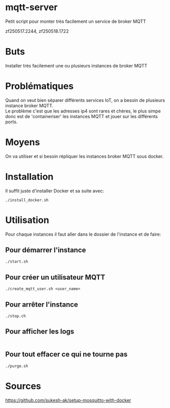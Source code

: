 # mqtt-server
Petit script pour monter très facilement un service de broker MQTT

zf250517.2244, zf250518.1722

# Buts

Installer très facilement une ou plusieurs instances de broker MQTT


# Problématiques

Quand on veut bien séparer différents services IoT, on a besoin de plusieurs instance broker MQTT.<br>
Le problème c'est que les adresses ip4 sont rares et chères, le plus simpe donc est de 'containeriser' les instances MQTT et jouer sur les différents ports.


# Moyens

On va utiliser et si besoin répliquer les instances broker MQTT sous docker.


# Installation

Il suffit juste d'installer Docker et sa suite avec:

```
./install_docker.sh
```

# Utilisation

Pour chaque instances il faut aller dans le dossier de l'instance et de faire:

## Pour démarrer l'instance

```
./start.sh
```

## Pour créer un utilisateur MQTT

```
./create_mqtt_user.sh <user_name>
```

## Pour arrêter l'instance

```
./stop.ch
```

## Pour afficher les logs

```./show_logs.sh
```

## Pour tout effacer ce qui ne tourne pas

```
./purge.sh
```


# Sources

https://github.com/sukesh-ak/setup-mosquitto-with-docker



